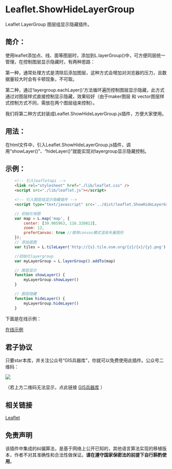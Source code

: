 # Leaflet.ShowHideLayerGroup
Leaflet LayerGroup 图层组显示隐藏插件。

## 简介：

使用leaflet添加点、线、面等图层时，添加到L.layerGroup()中，可方便同层统一管理，在控制图层显示隐藏时，有两种思路：

第一种，通常处理方式是清除后添加图层，这种方式会增加对浏览器的压力，且数据量较大时会有卡顿现象，不可取。

第二种，通过‘layergroup.eachLayer()’方法循环遍历控制图层显示隐藏，此方式通过对图层样式直接控制显示隐藏，效果较好（由于maker图层 和 vector图层样式控制方式不同，需放在两个图层组来控制）。

我们将第二种方式封装成Leaflet.ShowHideLayerGroup.js插件，方便大家使用。

## 用法：

在html文件中，引入Leaflet.ShowHideLayerGroup.js插件，调用“showLayer()”、“hideLayer()”就能实现对layergroup显示隐藏控制。

## 示例：

~~~ html
    <!-- 引入leafletapi -->
    <link rel="stylesheet" href="./lib/leaflet.css" />
    <script src="./lib/leaflet.js"></script>

    <!-- 引入图层组显示隐藏插件 -->
    <script type="text/javascript" src='../dist/leaflet.ShowHideLayerGroup.min.js'></script>
~~~

~~~ js
	// 初始化地图
    var map = L.map('map', {
        center: [39.905963, 116.320813],
        zoom: 12,
        preferCanvas: true //使用canvas模式渲染矢量图形 
    });
    // 添加底图
    var tiles = L.tileLayer('http://{s}.tile.osm.org/{z}/{x}/{y}.png').addTo(map);

	//初始化layergroup
	var myLayerGroup = L.layerGroup().addTo(map)

    // 图层显示
    function showLayer() {
        myLayerGroup.showLayer()
    }

    // 图层隐藏
    function hideLayer() {
        myLayerGroup.hideLayer()
    }
~~~

下面是在线示例：

[在线示例](http://gisarmory.xyz/Leaflet.ShowHideLayerGroup/examples/index.html)



## 君子协议
只要star本库，并关注公众号“GIS兵器库”，你就可以免费使用此插件。公众号二维码：

![](http://blogimage.gisarmory.xyz/20200923063756.png)

（若上方二维码无法显示，点此链接 [GIS兵器库](http://blogimage.gisarmory.xyz/20200923063756.png) ）

## 相关链接

[Leaflet](https://leafletjs.com/index.html)

## 免责声明

该插件中集成的纠偏算法，是基于网络上公开已知的，其他语言算法实现的移植版本，作者不对其准确性和合法性做保证。**请在遵守国家保密法的前提下自行斟酌使用**。